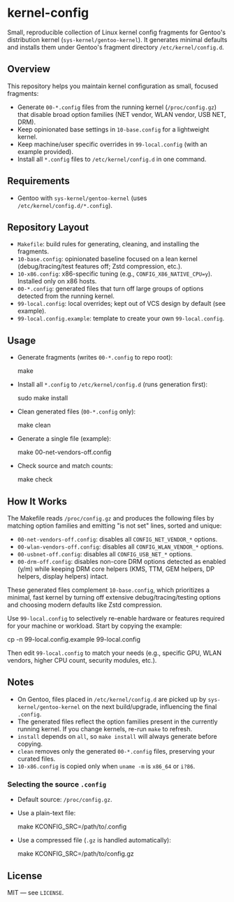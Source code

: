 # kernel-config

Small, reproducible collection of Linux kernel config fragments for Gentoo's distribution kernel (`sys-kernel/gentoo-kernel`). It generates minimal defaults and installs them under Gentoo's fragment directory `/etc/kernel/config.d`.

## Overview

This repository helps you maintain kernel configuration as small, focused fragments:

- Generate `00-*.config` files from the running kernel (`/proc/config.gz`) that disable broad option families (NET vendor, WLAN vendor, USB NET, DRM).
- Keep opinionated base settings in `10-base.config` for a lightweight kernel.
- Keep machine/user specific overrides in `99-local.config` (with an example provided).
- Install all `*.config` files to `/etc/kernel/config.d` in one command.

## Requirements

- Gentoo with `sys-kernel/gentoo-kernel` (uses `/etc/kernel/config.d/*.config`).

## Repository Layout

- `Makefile`: build rules for generating, cleaning, and installing the fragments.
- `10-base.config`: opinionated baseline focused on a lean kernel (debug/tracing/test features off; Zstd compression, etc.).
- `10-x86.config`: x86-specific tuning (e.g., `CONFIG_X86_NATIVE_CPU=y`). Installed only on x86 hosts.
- `00-*.config`: generated files that turn off large groups of options detected from the running kernel.
- `99-local.config`: local overrides; kept out of VCS design by default (see example).
- `99-local.config.example`: template to create your own `99-local.config`.

## Usage

- Generate fragments (writes `00-*.config` to repo root):

  make

- Install all `*.config` to `/etc/kernel/config.d` (runs generation first):

  sudo make install

- Clean generated files (`00-*.config` only):

  make clean

- Generate a single file (example):

  make 00-net-vendors-off.config

- Check source and match counts:

  make check

## How It Works

The Makefile reads `/proc/config.gz` and produces the following files by matching option families and emitting "is not set" lines, sorted and unique:

- `00-net-vendors-off.config`: disables all `CONFIG_NET_VENDOR_*` options.
- `00-wlan-vendors-off.config`: disables all `CONFIG_WLAN_VENDOR_*` options.
- `00-usbnet-off.config`: disables all `CONFIG_USB_NET_*` options.
- `00-drm-off.config`: disables non-core DRM options detected as enabled (y/m) while keeping DRM core helpers (KMS, TTM, GEM helpers, DP helpers, display helpers) intact.

These generated files complement `10-base.config`, which prioritizes a minimal, fast kernel by turning off extensive debug/tracing/testing options and choosing modern defaults like Zstd compression.

Use `99-local.config` to selectively re-enable hardware or features required for your machine or workload. Start by copying the example:

cp -n 99-local.config.example 99-local.config

Then edit `99-local.config` to match your needs (e.g., specific GPU, WLAN vendors, higher CPU count, security modules, etc.).

## Notes

- On Gentoo, files placed in `/etc/kernel/config.d` are picked up by `sys-kernel/gentoo-kernel` on the next build/upgrade, influencing the final `.config`.
- The generated files reflect the option families present in the currently running kernel. If you change kernels, re-run `make` to refresh.
- `install` depends on `all`, so `make install` will always generate before copying.
- `clean` removes only the generated `00-*.config` files, preserving your curated files.
- `10-x86.config` is copied only when `uname -m` is `x86_64` or `i?86`.

### Selecting the source `.config`

- Default source: `/proc/config.gz`.
- Use a plain-text file:

  make KCONFIG_SRC=/path/to/.config

- Use a compressed file (`.gz` is handled automatically):

  make KCONFIG_SRC=/path/to/config.gz

## License

MIT — see `LICENSE`.
